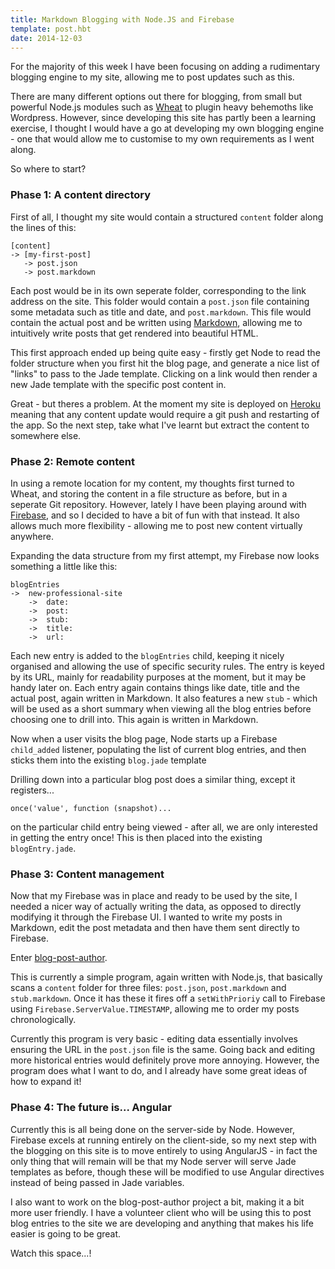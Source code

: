 ```yaml
---
title: Markdown Blogging with Node.JS and Firebase
template: post.hbt
date: 2014-12-03
---
```

For the majority of this week I have been focusing on adding a rudimentary blogging engine to my site, allowing me to post updates such as this.

There are many different options out there for blogging, from small but powerful Node.js modules such as [Wheat](https://github.com/creationix/wheat) to plugin heavy behemoths like Wordpress. However, since developing this site has partly been a learning exercise, I thought I would have a go at developing my own blogging engine - one that would allow me to customise to my own requirements as I went along.

So where to start?

### Phase 1: A content directory

First of all, I thought my site would contain a structured `content` folder along the lines of this:

    [content]
    -> [my-first-post]
       -> post.json
       -> post.markdown

Each post would be in its own seperate folder, corresponding to the link address on the site. This folder would contain a `post.json` file containing some metadata such as title and date, and `post.markdown`. This file would contain the actual post and be written using [Markdown](http://daringfireball.net/projects/markdown/), allowing me to intuitively write posts that get rendered into beautiful HTML.

This first approach ended up being quite easy - firstly get Node to read the folder structure when you first hit the blog page, and generate a nice list of "links" to pass to the Jade template. Clicking on a link would then render a new Jade template with the specific post content in.

Great - but theres a problem. At the moment my site is deployed on [Heroku](https://www.heroku.com/) meaning that any content update would require a git push and restarting of the app. So the next step, take what I've learnt but extract the content to somewhere else.

### Phase 2: Remote content

In using a remote location for my content, my thoughts first turned to Wheat, and storing the content in a file structure as before, but in a seperate Git repository. However, lately I have been playing around with [Firebase](https://www.firebase.com), and so I decided to have a bit of fun with that instead. It also allows much more flexibility - allowing me to post new content virtually anywhere.

Expanding the data structure from my first attempt, my Firebase now looks something a little like this:

    blogEntries
    ->  new-professional-site
        ->  date:
        ->  post:
        ->  stub:
        ->  title:
        ->  url:

Each new entry is added to the `blogEntries` child, keeping it nicely organised and allowing the use of specific security rules. The entry is keyed by its URL, mainly for readability purposes at the moment, but it may be handy later on. Each entry again contains things like date, title and the actual post, again written in Markdown. It also features a new `stub` - which will be used as a short summary when viewing all the blog entries before choosing one to drill into. This again is written in Markdown.

Now when a user visits the blog page, Node starts up a Firebase `child_added` listener, populating the list of current blog entries, and then sticks them into the existing `blog.jade` template

Drilling down into a particular blog post does a similar thing, except it registers...

    once('value', function (snapshot)...

on the particular child entry being viewed - after all, we are only interested in getting the entry once! This is then placed into the existing `blogEntry.jade`.

### Phase 3: Content management

Now that my Firebase was in place and ready to be used by the site, I needed a nicer way of actually writing the data, as opposed to directly modifying it through the Firebase UI. I wanted to write my posts in Markdown, edit the post metadata and then have them sent directly to Firebase.

Enter [blog-post-author](https://github.com/MasterOfPoppets/blog-post-author).

This is currently a simple program, again written with Node.js, that basically scans a `content` folder for three files: `post.json`, `post.markdown` and `stub.markdown`. Once it has these it fires off a `setWithPrioriy` call to Firebase using `Firebase.ServerValue.TIMESTAMP`, allowing me to order my posts chronologically.

Currently this program is very basic - editing data essentially involves ensuring the URL in the `post.json` file is the same. Going back and editing more historical entries would definitely prove more annoying. However, the program does what I want to do, and I already have some great ideas of how to expand it!

### Phase 4: The future is... Angular

Currently this is all being done on the server-side by Node. However, Firebase excels at running entirely on the client-side, so my next step with the blogging on this site is to move entirely to using AngularJS - in fact the only thing that will remain will be that my Node server will serve Jade templates as before, though these will be modified to use Angular directives instead of being passed in Jade variables.

I also want to work on the blog-post-author project a bit, making it a bit more user friendly. I have a volunteer client who will be using this to post blog entries to the site we are developing and anything that makes his life easier is going to be great.

Watch this space...!